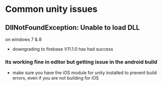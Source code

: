 # Common unity issues

## DllNotFoundException: Unable to load DLL 
on windows 7 & 8
- downgrading to firebase V11.1.0 has had success

### Its working fine in editor but getting issue in the android build
- make sure you have the iOS module for unity installed to prevent build errors, even if you are not building for iOS
